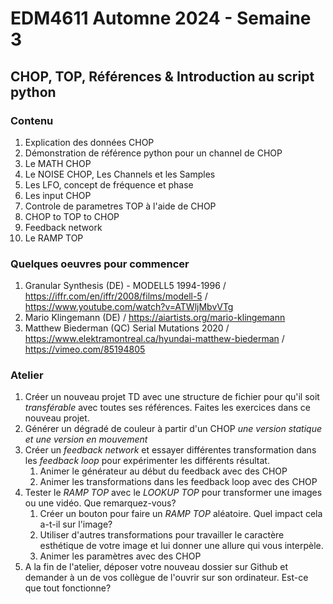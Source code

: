 # EDM4611 Automne 2024 - Semaine 3 
## CHOP, TOP, Références & Introduction au script python

### Contenu
1. Explication des données CHOP 
2. Démonstration de référence python pour un channel de CHOP
3. Le MATH CHOP
4. Le NOISE CHOP, Les Channels et les Samples 
5. Les LFO, concept de fréquence et phase 
6. Les input CHOP 
7. Controle de parametres TOP à l'aide de CHOP
8. CHOP to TOP to CHOP
9. Feedback network 
10. Le RAMP TOP 

### Quelques oeuvres pour commencer 
1. Granular Synthesis (DE) - MODELL5 1994-1996 / https://iffr.com/en/iffr/2008/films/modell-5 / https://www.youtube.com/watch?v=ATWljMbvVTg
2. Mario Klingemann (DE) / https://aiartists.org/mario-klingemann
3. Matthew Biederman (QC) Serial Mutations 2020 / https://www.elektramontreal.ca/hyundai-matthew-biederman / https://vimeo.com/85194805

### Atelier 
1. Créer un nouveau projet TD avec une structure de fichier pour qu'il soit *transférable* avec toutes ses références. Faites les exercices dans ce nouveau projet. 
2. Générer un dégradé de couleur à partir d'un CHOP *une version statique et une version en mouvement*
3. Créer un *feedback network* et essayer différentes transformation dans les *feedback loop* pour expérimenter les différents résultat. 
	1. Animer le générateur au début du feedback avec des CHOP 
	2. Animer les transformations dans les feedback loop avec des CHOP 
4. Tester le *RAMP TOP* avec le *LOOKUP TOP* pour transformer une images ou une vidéo. Que remarquez-vous? 
	1. Créer un bouton pour faire un *RAMP TOP* aléatoire. Quel impact cela a-t-il sur l'image? 
	2. Utiliser d'autres transformations pour travailler le caractère esthétique de votre image et lui donner une allure qui vous interpèle. 
	3. Animer les paramètres avec des CHOP 
5. A la fin de l'atelier, déposer votre nouveau dossier sur Github et demander à un de vos collègue de l'ouvrir sur son ordinateur. Est-ce que tout fonctionne? 
